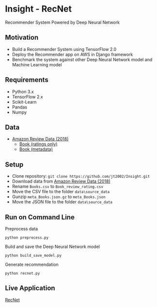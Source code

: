 # Insight - RecNet
Recommender System Powered by Deep Neural Network

## Motivation
- Build a Recommender System using TensorFlow 2.0
- Deploy the Recommender app on AWS in Django framework
- Benchmark the system against other Deep Neural Network model and Machine Learning model

## Requirements
- Python 3.x
- TensorFlow 2.x
- Scikit-Learn
- Pandas
- Numpy

## Data
- [Amazon Review Data (2018)](https://nijianmo.github.io/amazon/index.html)
  - [Book (ratings only)](http://deepyeti.ucsd.edu/jianmo/amazon/categoryFilesSmall/Books.csv)
  - [Book (metadata)](https://forms.gle/A8hBfPxKkKGFCP238)

## Setup
- Clone repository: `git clone https://github.com/jt2002/Insight.git`
- Download data from [Amazon Review Data (2018)](https://nijianmo.github.io/amazon/index.html)
- Rename `Books.csv` to `Book_review_rating.csv`
- Move the CSV file to the folder `data\source_data`
- Gunzip `meta_Books.json.gz` to `meta_Books.json`
- Move the JSON file to the folder `data\source_data`

## Run on Command Line
Preprocess data
```
python preprocess.py
```

Build and save the Deep Neural Network model
```
python build_save_model.py
```

Generate recommendation
```
python recnet.py
```

## Live Application
[RecNet](https://www.recnet.xyz/)
